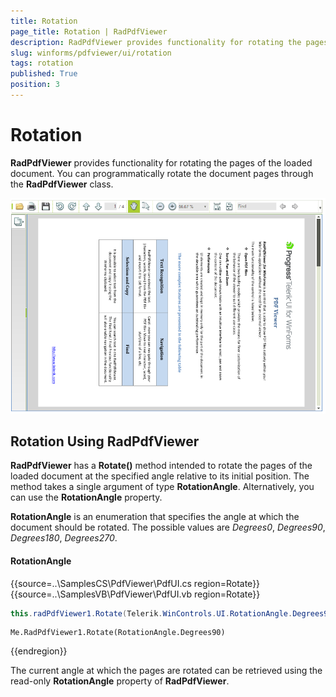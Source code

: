 ```yaml
---
title: Rotation
page_title: Rotation | RadPdfViewer
description: RadPdfViewer provides functionality for rotating the pages of the loaded document.
slug: winforms/pdfviewer/ui/rotation
tags: rotation
published: True
position: 3
---
```


# Rotation

**RadPdfViewer** provides functionality for rotating the pages of the loaded document. You can programmatically rotate the document pages through the **RadPdfViewer** class.

![pdfviewer-ui-rotation 001](images/pdfviewer-ui-rotation001.png) 

## Rotation Using RadPdfViewer

__RadPdfViewer__ has a __Rotate()__ method intended to rotate the pages of the loaded document at the specified angle relative to its initial position. The method takes a single argument of type __RotationAngle__. Alternatively, you can use the **RotationAngle** property.
        
__RotationAngle__ is an enumeration that specifies the angle at which the document should be rotated. The possible values are *Degrees0*, *Degrees90*, *Degrees180*, *Degrees270*.

#### RotationAngle

{{source=..\SamplesCS\PdfViewer\PdfUI.cs region=Rotate}} 
{{source=..\SamplesVB\PdfViewer\PdfUI.vb region=Rotate}} 

````C# 
this.radPdfViewer1.Rotate(Telerik.WinControls.UI.RotationAngle.Degrees90);
````
````VB.NET 
Me.RadPdfViewer1.Rotate(RotationAngle.Degrees90)
````

{{endregion}}

The current angle at which the pages are rotated can be retrieved using the read-only **RotationAngle** property of **RadPdfViewer**.
